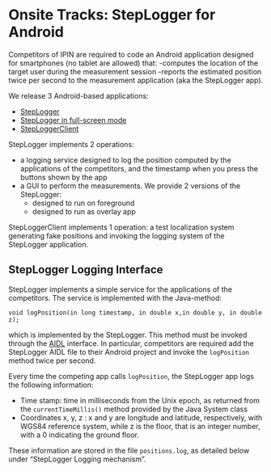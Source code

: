 # Onsite Tracks: StepLogger for Android

Competitors of IPIN are required to code an Android application designed for smartphones (no tablet are allowed) that:
-computes the location of the target user during the measurement session
-reports the estimated position twice per second to the measurement application (aka the StepLogger app).

We release 3 Android-based applications:
- [StepLogger](https://github.com/wnlab-isti/steplogger)
- [StepLogger in full-screen mode](https://github.com/wnlab-isti/steplogger_fullscreen)
- [StepLoggerClient](https://github.com/wnlab-isti/steplogger_client)

StepLogger implements 2 operations:
- a logging service designed to log the position computed by the applications of the competitors, and the timestamp when you press the buttons shown by the app
- a GUI to perform the measurements. We provide 2 versions of the StepLogger:
	- designed to run on foreground
	- designed to run as overlay app

StepLoggerClient implements 1 operation: a test localization system generating fake positions and invoking the logging system of the StepLogger application.

## StepLogger Logging Interface

StepLogger implements a simple service for the applications of the competitors. The service is implemented with the Java-method:

	void logPosition(in long timestamp, in double x,in double y, in double z);

which is implemented by the StepLogger. This method must be invoked through the [AIDL](https://developer.android.com/guide/components/aidl) interface. In particular, competitors are required add the StepLogger AIDL file to their Android project and invoke the `logPosition` method twice per second.

Every time the competing app calls `logPosition`, the StepLogger app logs the following information:

- Time stamp: time in milliseconds from the Unix epoch, as returned from the `currentTimeMillis()` method provided by the Java System class
- Coordinates x, y, z : x and y are longitude and latitude, respectively, with WGS84 reference system, while z is the floor, that is an integer number, with a 0 indicating the ground floor.

These information are stored in the file `positions.log`, as detailed below under “StepLogger Logging mechanism”.